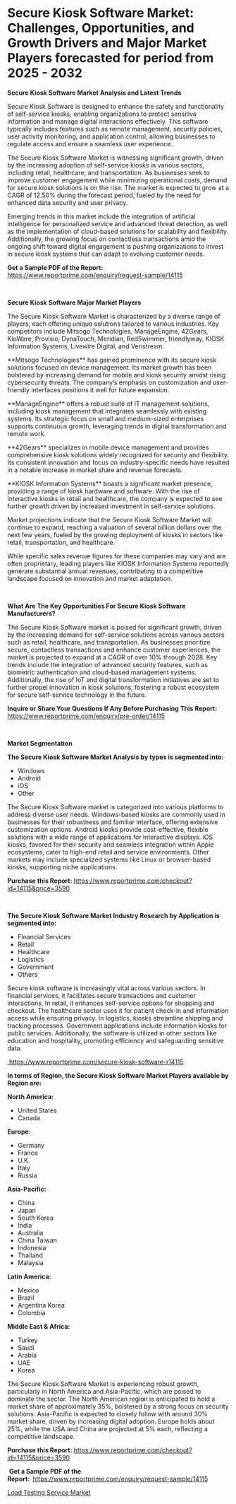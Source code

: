 <p><h1>Secure Kiosk Software Market: Challenges, Opportunities, and Growth Drivers and Major Market Players forecasted for period from 2025 - 2032</h1></p><p><strong>Secure Kiosk Software Market Analysis and Latest Trends</strong></p>
<p><p>Secure Kiosk Software is designed to enhance the safety and functionality of self-service kiosks, enabling organizations to protect sensitive information and manage digital interactions effectively. This software typically includes features such as remote management, security policies, user activity monitoring, and application control, allowing businesses to regulate access and ensure a seamless user experience.</p><p>The Secure Kiosk Software Market is witnessing significant growth, driven by the increasing adoption of self-service kiosks in various sectors, including retail, healthcare, and transportation. As businesses seek to improve customer engagement while minimizing operational costs, demand for secure kiosk solutions is on the rise. The market is expected to grow at a CAGR of 12.50% during the forecast period, fueled by the need for enhanced data security and user privacy.</p><p>Emerging trends in this market include the integration of artificial intelligence for personalized service and advanced threat detection, as well as the implementation of cloud-based solutions for scalability and flexibility. Additionally, the growing focus on contactless transactions amid the ongoing shift toward digital engagement is pushing organizations to invest in secure kiosk systems that can adapt to evolving customer needs.</p></p>
<p><strong>Get a Sample PDF of the Report:&nbsp;</strong> <a href="https://www.reportprime.com/enquiry/request-sample/14115?utm_campaign=2773&utm_medium=2&utm_source=Github&utm_content=ia&utm_term=20032025&utm_id=secure-kiosk-software">https://www.reportprime.com/enquiry/request-sample/14115</a></p>
<p>&nbsp;</p>
<p><strong>Secure Kiosk Software Major Market Players</strong></p>
<p><p>The Secure Kiosk Software Market is characterized by a diverse range of players, each offering unique solutions tailored to various industries. Key competitors include Mitsogo Technologies, ManageEngine, 42Gears, KioWare, Provisio, DynaTouch, Meridian, RedSwimmer, friendlyway, KIOSK Information Systems, Livewire Digital, and Veristream.</p><p>**Mitsogo Technologies** has gained prominence with its secure kiosk solutions focused on device management. Its market growth has been bolstered by increasing demand for mobile and kiosk security amidst rising cybersecurity threats. The company’s emphasis on customization and user-friendly interfaces positions it well for future expansion.</p><p>**ManageEngine** offers a robust suite of IT management solutions, including kiosk management that integrates seamlessly with existing systems. Its strategic focus on small and medium-sized enterprises supports continuous growth, leveraging trends in digital transformation and remote work.</p><p>**42Gears** specializes in mobile device management and provides comprehensive kiosk solutions widely recognized for security and flexibility. Its consistent innovation and focus on industry-specific needs have resulted in a notable increase in market share and revenue forecasts.</p><p>**KIOSK Information Systems** boasts a significant market presence, providing a range of kiosk hardware and software. With the rise of interactive kiosks in retail and healthcare, the company is expected to see further growth driven by increased investment in self-service solutions.</p><p>Market projections indicate that the Secure Kiosk Software Market will continue to expand, reaching a valuation of several billion dollars over the next few years, fueled by the growing deployment of kiosks in sectors like retail, transportation, and healthcare.</p><p>While specific sales revenue figures for these companies may vary and are often proprietary, leading players like KIOSK Information Systems reportedly generate substantial annual revenues, contributing to a competitive landscape focused on innovation and market adaptation.</p></p>
<p>&nbsp;</p>
<p><strong>What Are The Key Opportunities For Secure Kiosk Software Manufacturers?</strong></p>
<p><p>The Secure Kiosk Software market is poised for significant growth, driven by the increasing demand for self-service solutions across various sectors such as retail, healthcare, and transportation. As businesses prioritize secure, contactless transactions and enhance customer experiences, the market is projected to expand at a CAGR of over 10% through 2028. Key trends include the integration of advanced security features, such as biometric authentication and cloud-based management systems. Additionally, the rise of IoT and digital transformation initiatives are set to further propel innovation in kiosk solutions, fostering a robust ecosystem for secure self-service technology in the future.</p></p>
<p><strong>Inquire or Share Your Questions If Any Before Purchasing This Report:</strong> <a href="https://www.reportprime.com/enquiry/pre-order/14115?utm_campaign=2773&utm_medium=2&utm_source=Github&utm_content=ia&utm_term=20032025&utm_id=secure-kiosk-software">https://www.reportprime.com/enquiry/pre-order/14115</a></p>
<p>&nbsp;</p>
<p><strong>Market Segmentation</strong></p>
<p><strong>The Secure Kiosk Software Market Analysis by types is segmented into:</strong></p>
<p><ul><li>Windows</li><li>Android</li><li>iOS</li><li>Other</li></ul></p>
<p><p>The Secure Kiosk Software market is categorized into various platforms to address diverse user needs. Windows-based kiosks are commonly used in businesses for their robustness and familiar interface, offering extensive customization options. Android kiosks provide cost-effective, flexible solutions with a wide range of applications for interactive displays. iOS kiosks, favored for their security and seamless integration within Apple ecosystems, cater to high-end retail and service environments. Other markets may include specialized systems like Linux or browser-based kiosks, supporting niche applications.</p></p>
<p><strong>Purchase this Report:&nbsp;</strong><a href="https://www.reportprime.com/checkout?id=14115&price=3590&utm_campaign=2773&utm_medium=2&utm_source=Github&utm_content=ia&utm_term=20032025&utm_id=secure-kiosk-software">https://www.reportprime.com/checkout?id=14115&price=3590</a></p>
<p>&nbsp;</p>
<p><strong>The Secure Kiosk Software Market Industry Research by Application is segmented into:</strong></p>
<p><ul><li>Financial Services</li><li>Retail</li><li>Healthcare</li><li>Logistics</li><li>Government</li><li>Others</li></ul></p>
<p><p>Secure kiosk software is increasingly vital across various sectors. In financial services, it facilitates secure transactions and customer interactions. In retail, it enhances self-service options for shopping and checkout. The healthcare sector uses it for patient check-in and information access while ensuring privacy. In logistics, kiosks streamline shipping and tracking processes. Government applications include information kiosks for public services. Additionally, the software is utilized in other sectors like education and hospitality, promoting efficiency and safeguarding sensitive data.</p></p>
<p><a href="https://www.reportprime.com/secure-kiosk-software-r14115?utm_campaign=2773&utm_medium=2&utm_source=Github&utm_content=ia&utm_term=20032025&utm_id=secure-kiosk-software">&nbsp;https://www.reportprime.com/secure-kiosk-software-r14115</a></p>
<p><strong>In terms of Region, the Secure Kiosk Software Market Players available by Region are:</strong></p>
<p>
    <p> <strong> North America: </strong>
        <ul>
            <li>United States</li>
            <li>Canada</li>
        </ul>
        </p> 
    <p> <strong> Europe: </strong>
        <ul>
            <li>Germany</li>
            <li>France</li>
            <li>U.K.</li>
            <li>Italy</li>
            <li>Russia</li>
        </ul>
        </p> 
    <p> <strong> Asia-Pacific: </strong>
        <ul>
            <li>China</li>
            <li>Japan</li>
            <li>South Korea</li>
            <li>India</li>
            <li>Australia</li>
            <li>China Taiwan</li>
            <li>Indonesia</li>
            <li>Thailand</li>
            <li>Malaysia</li>
        </ul>
        </p> 
    <p> <strong> Latin America: </strong>
        <ul>
            <li>Mexico</li>
            <li>Brazil</li>
            <li>Argentina Korea</li>
            <li>Colombia</li>
        </ul>
        </p> 
    <p> <strong> Middle East & Africa: </strong>
        <ul>
            <li>Turkey</li>
            <li>Saudi</li>
            <li>Arabia</li>
            <li>UAE</li>
            <li>Korea</li>
        </ul>
    </p>
    </p>
<p><p>The Secure Kiosk Software Market is experiencing robust growth, particularly in North America and Asia-Pacific, which are poised to dominate the sector. The North American region is anticipated to hold a market share of approximately 35%, bolstered by a strong focus on security solutions. Asia-Pacific is expected to closely follow with around 30% market share, driven by increasing digital adoption. Europe holds about 25%, while the USA and China are projected at 5% each, reflecting a competitive landscape.</p></p>
<p><strong>Purchase this Report: </strong><a href="https://www.reportprime.com/checkout?id=14115&price=3590&utm_campaign=2773&utm_medium=2&utm_source=Github&utm_content=ia&utm_term=20032025&utm_id=secure-kiosk-software">https://www.reportprime.com/checkout?id=14115&price=3590</a></p>
<p>&nbsp;<strong>Get a Sample PDF of the Report:&nbsp;&nbsp;</strong><a href="https://www.reportprime.com/enquiry/request-sample/14115?utm_campaign=2773&utm_medium=2&utm_source=Github&utm_content=ia&utm_term=20032025&utm_id=secure-kiosk-software">https://www.reportprime.com/enquiry/request-sample/14115</a></p>
<p><strong></strong></p>
<p><p><a href="https://github.com/raffadongraffadong/Market-Research-Report-List-1/blob/main/load-testing-service-market.md?utm_campaign=2773&utm_medium=2&utm_source=Github&utm_content=ia&utm_term=20032025&utm_id=secure-kiosk-software">Load Testing Service Market</a></p></p>